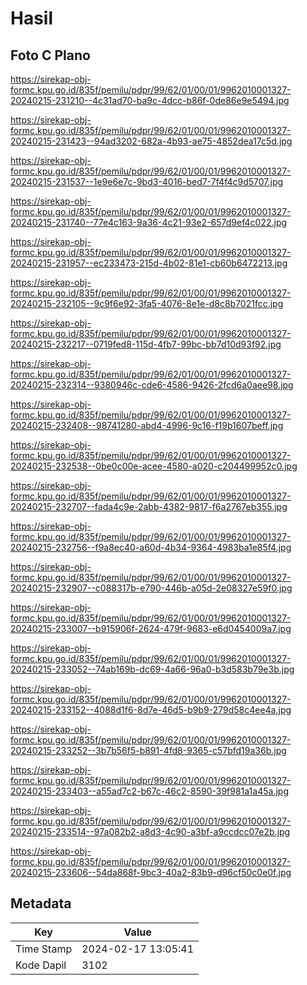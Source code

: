 # Hasil

## Foto C Plano

https://sirekap-obj-formc.kpu.go.id/835f/pemilu/pdpr/99/62/01/00/01/9962010001327-20240215-231210--4c31ad70-ba9c-4dcc-b86f-0de86e9e5494.jpg

https://sirekap-obj-formc.kpu.go.id/835f/pemilu/pdpr/99/62/01/00/01/9962010001327-20240215-231423--94ad3202-682a-4b93-ae75-4852dea17c5d.jpg

https://sirekap-obj-formc.kpu.go.id/835f/pemilu/pdpr/99/62/01/00/01/9962010001327-20240215-231537--1e9e6e7c-9bd3-4016-bed7-7f4f4c9d5707.jpg

https://sirekap-obj-formc.kpu.go.id/835f/pemilu/pdpr/99/62/01/00/01/9962010001327-20240215-231740--77e4c163-9a36-4c21-93e2-657d9ef4c022.jpg

https://sirekap-obj-formc.kpu.go.id/835f/pemilu/pdpr/99/62/01/00/01/9962010001327-20240215-231957--ec233473-215d-4b02-81e1-cb60b6472213.jpg

https://sirekap-obj-formc.kpu.go.id/835f/pemilu/pdpr/99/62/01/00/01/9962010001327-20240215-232105--9c9f6e92-3fa5-4076-8e1e-d8c8b7021fcc.jpg

https://sirekap-obj-formc.kpu.go.id/835f/pemilu/pdpr/99/62/01/00/01/9962010001327-20240215-232217--0719fed8-115d-4fb7-99bc-bb7d10d93f92.jpg

https://sirekap-obj-formc.kpu.go.id/835f/pemilu/pdpr/99/62/01/00/01/9962010001327-20240215-232314--9380946c-cde6-4586-9426-2fcd6a0aee98.jpg

https://sirekap-obj-formc.kpu.go.id/835f/pemilu/pdpr/99/62/01/00/01/9962010001327-20240215-232408--98741280-abd4-4996-9c16-f19b1607beff.jpg

https://sirekap-obj-formc.kpu.go.id/835f/pemilu/pdpr/99/62/01/00/01/9962010001327-20240215-232538--0be0c00e-acee-4580-a020-c204499952c0.jpg

https://sirekap-obj-formc.kpu.go.id/835f/pemilu/pdpr/99/62/01/00/01/9962010001327-20240215-232707--fada4c9e-2abb-4382-9817-f6a2767eb355.jpg

https://sirekap-obj-formc.kpu.go.id/835f/pemilu/pdpr/99/62/01/00/01/9962010001327-20240215-232756--f9a8ec40-a60d-4b34-9364-4983ba1e85f4.jpg

https://sirekap-obj-formc.kpu.go.id/835f/pemilu/pdpr/99/62/01/00/01/9962010001327-20240215-232907--c088317b-e790-446b-a05d-2e08327e59f0.jpg

https://sirekap-obj-formc.kpu.go.id/835f/pemilu/pdpr/99/62/01/00/01/9962010001327-20240215-233007--b915906f-2624-479f-9683-e6d0454009a7.jpg

https://sirekap-obj-formc.kpu.go.id/835f/pemilu/pdpr/99/62/01/00/01/9962010001327-20240215-233052--74ab169b-dc69-4a66-96a0-b3d583b79e3b.jpg

https://sirekap-obj-formc.kpu.go.id/835f/pemilu/pdpr/99/62/01/00/01/9962010001327-20240215-233152--4088d1f6-8d7e-46d5-b9b9-279d58c4ee4a.jpg

https://sirekap-obj-formc.kpu.go.id/835f/pemilu/pdpr/99/62/01/00/01/9962010001327-20240215-233252--3b7b56f5-b891-4fd8-9365-c57bfd19a36b.jpg

https://sirekap-obj-formc.kpu.go.id/835f/pemilu/pdpr/99/62/01/00/01/9962010001327-20240215-233403--a55ad7c2-b67c-46c2-8590-39f981a1a45a.jpg

https://sirekap-obj-formc.kpu.go.id/835f/pemilu/pdpr/99/62/01/00/01/9962010001327-20240215-233514--97a082b2-a8d3-4c90-a3bf-a9ccdcc07e2b.jpg

https://sirekap-obj-formc.kpu.go.id/835f/pemilu/pdpr/99/62/01/00/01/9962010001327-20240215-233606--54da868f-9bc3-40a2-83b9-d96cf50c0e0f.jpg


## Metadata

| Key        | Value               |
| ---------- | ------------------- |
| Time Stamp | 2024-02-17 13:05:41 |
| Kode Dapil | 3102                |



